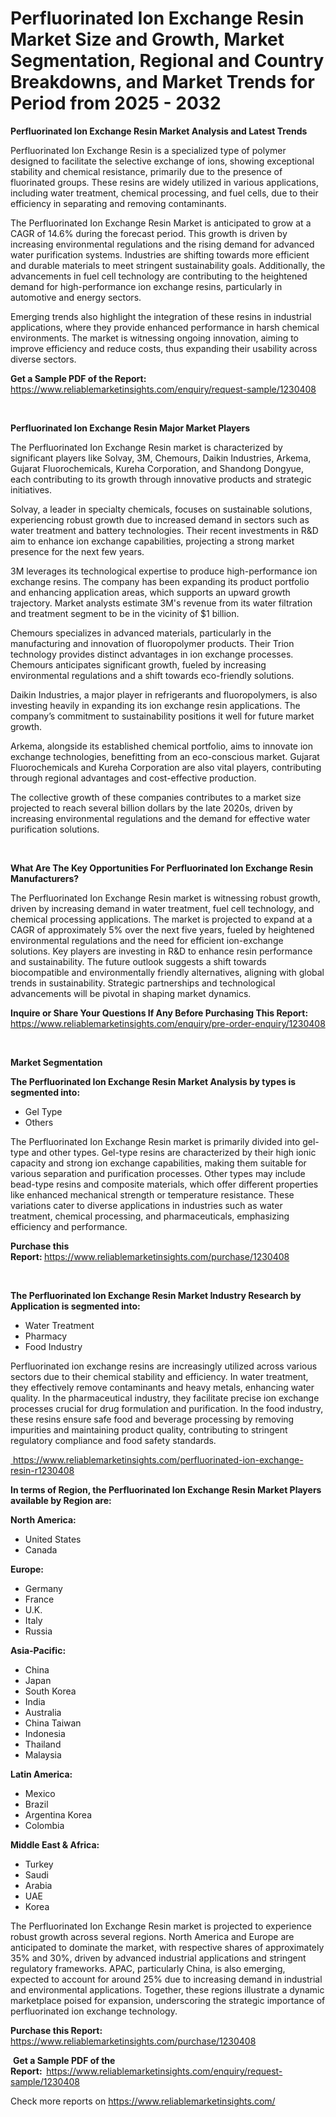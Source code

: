 <p><h1>Perfluorinated Ion Exchange Resin Market Size and Growth, Market Segmentation, Regional and Country Breakdowns, and Market Trends for Period from 2025 -  2032</h1></p><p><strong>Perfluorinated Ion Exchange Resin Market Analysis and Latest Trends</strong></p>
<p><p>Perfluorinated Ion Exchange Resin is a specialized type of polymer designed to facilitate the selective exchange of ions, showing exceptional stability and chemical resistance, primarily due to the presence of fluorinated groups. These resins are widely utilized in various applications, including water treatment, chemical processing, and fuel cells, due to their efficiency in separating and removing contaminants.</p><p>The Perfluorinated Ion Exchange Resin Market is anticipated to grow at a CAGR of 14.6% during the forecast period. This growth is driven by increasing environmental regulations and the rising demand for advanced water purification systems. Industries are shifting towards more efficient and durable materials to meet stringent sustainability goals. Additionally, the advancements in fuel cell technology are contributing to the heightened demand for high-performance ion exchange resins, particularly in automotive and energy sectors. </p><p>Emerging trends also highlight the integration of these resins in industrial applications, where they provide enhanced performance in harsh chemical environments. The market is witnessing ongoing innovation, aiming to improve efficiency and reduce costs, thus expanding their usability across diverse sectors.</p></p>
<p><strong>Get a Sample PDF of the Report:&nbsp;</strong> <a href="https://www.reliablemarketinsights.com/enquiry/request-sample/1230408?utm_campaign=3204&utm_medium=2&utm_source=Github&utm_content=ia&utm_term=03042025&utm_id=perfluorinated-ion-exchange-resin">https://www.reliablemarketinsights.com/enquiry/request-sample/1230408</a></p>
<p>&nbsp;</p>
<p><strong>Perfluorinated Ion Exchange Resin Major Market Players</strong></p>
<p><p>The Perfluorinated Ion Exchange Resin market is characterized by significant players like Solvay, 3M, Chemours, Daikin Industries, Arkema, Gujarat Fluorochemicals, Kureha Corporation, and Shandong Dongyue, each contributing to its growth through innovative products and strategic initiatives.</p><p>Solvay, a leader in specialty chemicals, focuses on sustainable solutions, experiencing robust growth due to increased demand in sectors such as water treatment and battery technologies. Their recent investments in R&D aim to enhance ion exchange capabilities, projecting a strong market presence for the next few years.</p><p>3M leverages its technological expertise to produce high-performance ion exchange resins. The company has been expanding its product portfolio and enhancing application areas, which supports an upward growth trajectory. Market analysts estimate 3M's revenue from its water filtration and treatment segment to be in the vicinity of $1 billion.</p><p>Chemours specializes in advanced materials, particularly in the manufacturing and innovation of fluoropolymer products. Their Trion technology provides distinct advantages in ion exchange processes. Chemours anticipates significant growth, fueled by increasing environmental regulations and a shift towards eco-friendly solutions.</p><p>Daikin Industries, a major player in refrigerants and fluoropolymers, is also investing heavily in expanding its ion exchange resin applications. The company’s commitment to sustainability positions it well for future market growth.</p><p>Arkema, alongside its established chemical portfolio, aims to innovate ion exchange technologies, benefitting from an eco-conscious market. Gujarat Fluorochemicals and Kureha Corporation are also vital players, contributing through regional advantages and cost-effective production.</p><p>The collective growth of these companies contributes to a market size projected to reach several billion dollars by the late 2020s, driven by increasing environmental regulations and the demand for effective water purification solutions.</p></p>
<p>&nbsp;</p>
<p><strong>What Are The Key Opportunities For Perfluorinated Ion Exchange Resin Manufacturers?</strong></p>
<p><p>The Perfluorinated Ion Exchange Resin market is witnessing robust growth, driven by increasing demand in water treatment, fuel cell technology, and chemical processing applications. The market is projected to expand at a CAGR of approximately 5% over the next five years, fueled by heightened environmental regulations and the need for efficient ion-exchange solutions. Key players are investing in R&D to enhance resin performance and sustainability. The future outlook suggests a shift towards biocompatible and environmentally friendly alternatives, aligning with global trends in sustainability. Strategic partnerships and technological advancements will be pivotal in shaping market dynamics.</p></p>
<p><strong>Inquire or Share Your Questions If Any Before Purchasing This Report:</strong> <a href="https://www.reliablemarketinsights.com/enquiry/pre-order-enquiry/1230408?utm_campaign=3204&utm_medium=2&utm_source=Github&utm_content=ia&utm_term=03042025&utm_id=perfluorinated-ion-exchange-resin">https://www.reliablemarketinsights.com/enquiry/pre-order-enquiry/1230408</a></p>
<p>&nbsp;</p>
<p><strong>Market Segmentation</strong></p>
<p><strong>The Perfluorinated Ion Exchange Resin Market Analysis by types is segmented into:</strong></p>
<p><ul><li>Gel Type</li><li>Others</li></ul></p>
<p><p>The Perfluorinated Ion Exchange Resin market is primarily divided into gel-type and other types. Gel-type resins are characterized by their high ionic capacity and strong ion exchange capabilities, making them suitable for various separation and purification processes. Other types may include bead-type resins and composite materials, which offer different properties like enhanced mechanical strength or temperature resistance. These variations cater to diverse applications in industries such as water treatment, chemical processing, and pharmaceuticals, emphasizing efficiency and performance.</p></p>
<p><strong>Purchase this Report:&nbsp;</strong><a href="https://www.reliablemarketinsights.com/purchase/1230408?utm_campaign=3204&utm_medium=2&utm_source=Github&utm_content=ia&utm_term=03042025&utm_id=perfluorinated-ion-exchange-resin">https://www.reliablemarketinsights.com/purchase/1230408</a></p>
<p>&nbsp;</p>
<p><strong>The Perfluorinated Ion Exchange Resin Market Industry Research by Application is segmented into:</strong></p>
<p><ul><li>Water Treatment</li><li>Pharmacy</li><li>Food Industry</li></ul></p>
<p><p>Perfluorinated ion exchange resins are increasingly utilized across various sectors due to their chemical stability and efficiency. In water treatment, they effectively remove contaminants and heavy metals, enhancing water quality. In the pharmaceutical industry, they facilitate precise ion exchange processes crucial for drug formulation and purification. In the food industry, these resins ensure safe food and beverage processing by removing impurities and maintaining product quality, contributing to stringent regulatory compliance and food safety standards.</p></p>
<p><a href="https://www.reliablemarketinsights.com/perfluorinated-ion-exchange-resin-r1230408?utm_campaign=3204&utm_medium=2&utm_source=Github&utm_content=ia&utm_term=03042025&utm_id=perfluorinated-ion-exchange-resin">&nbsp;https://www.reliablemarketinsights.com/perfluorinated-ion-exchange-resin-r1230408</a></p>
<p><strong>In terms of Region, the Perfluorinated Ion Exchange Resin Market Players available by Region are:</strong></p>
<p>
    <p> <strong> North America: </strong>
        <ul>
            <li>United States</li>
            <li>Canada</li>
        </ul>
        </p> 
    <p> <strong> Europe: </strong>
        <ul>
            <li>Germany</li>
            <li>France</li>
            <li>U.K.</li>
            <li>Italy</li>
            <li>Russia</li>
        </ul>
        </p> 
    <p> <strong> Asia-Pacific: </strong>
        <ul>
            <li>China</li>
            <li>Japan</li>
            <li>South Korea</li>
            <li>India</li>
            <li>Australia</li>
            <li>China Taiwan</li>
            <li>Indonesia</li>
            <li>Thailand</li>
            <li>Malaysia</li>
        </ul>
        </p> 
    <p> <strong> Latin America: </strong>
        <ul>
            <li>Mexico</li>
            <li>Brazil</li>
            <li>Argentina Korea</li>
            <li>Colombia</li>
        </ul>
        </p> 
    <p> <strong> Middle East & Africa: </strong>
        <ul>
            <li>Turkey</li>
            <li>Saudi</li>
            <li>Arabia</li>
            <li>UAE</li>
            <li>Korea</li>
        </ul>
    </p>
    </p>
<p><p>The Perfluorinated Ion Exchange Resin market is projected to experience robust growth across several regions. North America and Europe are anticipated to dominate the market, with respective shares of approximately 35% and 30%, driven by advanced industrial applications and stringent regulatory frameworks. APAC, particularly China, is also emerging, expected to account for around 25% due to increasing demand in industrial and environmental applications. Together, these regions illustrate a dynamic marketplace poised for expansion, underscoring the strategic importance of perfluorinated ion exchange technology.</p></p>
<p><strong>Purchase this Report: </strong><a href="https://www.reliablemarketinsights.com/purchase/1230408?utm_campaign=3204&utm_medium=2&utm_source=Github&utm_content=ia&utm_term=03042025&utm_id=perfluorinated-ion-exchange-resin">https://www.reliablemarketinsights.com/purchase/1230408</a></p>
<p>&nbsp;<strong>Get a Sample PDF of the Report:&nbsp;&nbsp;</strong><a href="https://www.reliablemarketinsights.com/enquiry/request-sample/1230408?utm_campaign=3204&utm_medium=2&utm_source=Github&utm_content=ia&utm_term=03042025&utm_id=perfluorinated-ion-exchange-resin">https://www.reliablemarketinsights.com/enquiry/request-sample/1230408</a></p>
<p><strong></strong></p>
<p>Check more reports on <a href="https://www.reliablemarketinsights.com/?utm_campaign=3204&utm_medium=2&utm_source=Github&utm_content=ia&utm_term=03042025&utm_id=perfluorinated-ion-exchange-resin">https://www.reliablemarketinsights.com/</a></p>
